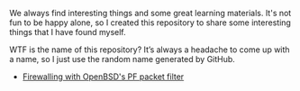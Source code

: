 We always find interesting things and some great learning materials. It's not
fun to be happy alone, so I created this repository to share some
interesting things that I have found myself.

WTF is the name of this repository? It’s always a headache to come up with a
name, so I just use the random name generated by GitHub.


- [Firewalling with OpenBSD's PF packet filter](https://home.nuug.no/~peter/pf/en/index.html)
